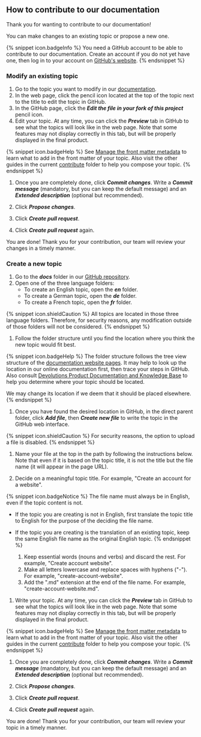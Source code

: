 ## How to contribute to our documentation

Thank you for wanting to contribute to our documentation! 

You can make changes to an existing topic or propose a new one.

{% snippet icon.badgeInfo %}
You need a GitHub account to be able to contribute to our documentation. Create an account if you do not yet have one, then log in to your account on [GitHub's website](https://github.com/).
{% endsnippet %}  

### Modify an existing topic

1. Go to the topic you want to modify in our [documentation](https://docs.devolutions.net/).
1. In the web page, click the pencil icon located at the top of the topic next to the title to edit the topic in GitHub.
1. In the GitHub page, click the ***Edit the file in your fork of this project*** pencil icon.
1. Edit your topic. At any time, you can click the ***Preview*** tab in GitHub to see what the topics will look like in the web page. Note that some features may not display correctly in this tab, but will be properly displayed in the final product.

{% snippet icon.badgeHelp %}
See [Manage the front matter metadata](contribute/front-matter-metadata) to learn what to add in the front matter of your topic. Also visit the other guides in the current [contribute](contribute) folder to help you compose your topic.
{% endsnippet %}  

1. Once you are completely done, click ***Commit changes***. Write a ***Commit message*** (mandatory, but you can keep the default message) and an ***Extended description*** (optional but recommended).

1. Click ***Propose changes***.

1. Click ***Create pull request***.

1. Click ***Create pull request*** again.

You are done! Thank you for your contribution, our team will review your changes in a timely manner.

### Create a new topic

1. Go to the ***docs*** folder in our [GitHub repository](https://github.com/Devolutions/doc/tree/master/docs).
1. Open one of the three language folders:
    * To create an English topic, open the ***en*** folder.
    * To create a German topic, open the ***de*** folder.
    * To create a French topic, open the ***fr*** folder.  

{% snippet icon.shieldCaution %}
All topics are located in those three language folders. Therefore, for security reasons, any modification outside of those folders will not be considered.
{% endsnippet %}  

1. Follow the folder structure until you find the location where you think the new topic would fit best.

{% snippet icon.badgeHelp %}
The folder structure follows the tree view structure of the [documentation website pages](https://docs.devolutions.net/). It may help to look up the location in our online documentation first, then trace your steps in GitHub. Also consult [Devolutions Product Documentation and Knowledge Base](contribute/devolutions-documentation-knowledge-base) to help you determine where your topic should be located.  

We may change its location if we deem that it should be placed elsewhere.
{% endsnippet %}  

1. Once you have found the desired location in GitHub, in the direct parent folder, click ***Add file***, then ***Create new file*** to write the topic in the GitHub web interface.

{% snippet icon.shieldCaution %}
For security reasons, the option to upload a file is disabled.
{% endsnippet %}  

1. Name your file at the top in the path by following the instructions below. Note that even if it is based on the topic title, it is not the title but the file name (it will appear in the page URL).

  1. Decide on a meaningful topic title. For example, "Create an account for a website".

{% snippet icon.badgeNotice %}
The file name must always be in English, even if the topic content is not.  
* If the topic you are creating is not in English, first translate the topic title to English for the purpose of the deciding the file name.  
* If the topic you are creating is the translation of an existing topic, keep the same English file name as the original English topic.
{% endsnippet %}  

  1. Keep essential words (nouns and verbs) and discard the rest. For example, "Create account website".
  1. Make all letters lowercase and replace spaces with hyphens ("-"). For example, "create-account-website".
  1. Add the ".md" extension at the end of the file name. For example, "create-account-website.md".  

1. Write your topic. At any time, you can click the ***Preview*** tab in GitHub to see what the topics will look like in the web page. Note that some features may not display correctly in this tab, but will be properly displayed in the final product.

{% snippet icon.badgeHelp %}
See [Manage the front matter metadata](contribute/front-matter-metadata) to learn what to add in the front matter of your topic. Also visit the other guides in the current [contribute](contribute) folder to help you compose your topic.
{% endsnippet %}  

1. Once you are completely done, click ***Commit changes***. Write a ***Commit message*** (mandatory, but you can keep the default message) and an ***Extended description*** (optional but recommended).

1. Click ***Propose changes***.

1. Click ***Create pull request***.

1. Click ***Create pull request*** again.

You are done! Thank you for your contribution, our team will review your topic in a timely manner.
